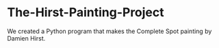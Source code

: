 # The-Hirst-Painting-Project
We created a Python program that makes the Complete Spot painting by Damien Hirst. 
